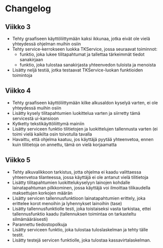 # Changelog

## Viikko 3

 - Tehty graafiseen käyttöliittymään kaksi ikkunaa, jotka eivät ole vielä yhteydessä ohjelman muihin osiin
 - Tehty service-kerrokseen luokka TKService, jossa seuraavat toiminnot: 
	- funktio, joka lukee tilitapahtumat ja tallettaa tärkeimmät tiedot sanakirjaan
	- funktio, joka tulostaa sanakirjasta yhteenvedon tuloista ja menoista
 - Lisätty neljä testiä, jotka testaavat TKService-luokan funktioiden toimintoja
 
## Viikko 4

 - Tehty graafiseen käyttöliittymään kilke alkusaldon kyselyä varten, ei ole yhteydessä muihin osiin
 - Lisätty kysely tilitapahtumien luokittelua varten ja siirretty tämä servicestä ui-kansioon
 - Kytketty tekstikäyttöliittymä mainiin
 - Lisätty serviceen funktio tilitietojen ja luokittelujen tallennusta varten (ei toimi vielä kaikilta osin
   toivotulla tavalla
 - Havaittu, että ohjelma kaatuu, jos käyttäjä pyytää yhteenvetoa, ennen kuin tilitietoja on annettu, tämä
   on vielä korjaamatta

## Viikko 5

 - Tehty alkuvalikkoon tarkistus, jotta ohjelma ei kaadu valittaessa yhteenvetoa tilanteessa, jossa käyttäjä ei
   ole antanut vielä tilitietoja
 - Lisätty tilitapahtumien luokittelukyselyyn lainojen kohdalle lainatapahtuman pilkkominen, jossa käyttäjä
   voi ilmoittaa tilikaudella maksettujen korkojen määrän
 - Lisätty servicen tallennusfunktioon lainatapahtumien erittely, joka erittelee korot menoihin ja lyhennykset
   lainoihin (tase)
 - Lisätty tallennusfunktiolle testi, joka toistaiseksi vasta tarkistaa, ettei tallennusfunktio kaadu
   (tallennuksen toimintaa on tarkasteltu silmämääräisesti)
 - Parannettu tiedostopolkuja
 - Lisätty serviceen funktio, joka tulostaa tuloslaskelman ja tehty tälle testit.
 - Lisätty testejä servicen funktiolle, joka tulostaa kassavirtalaskelman.

